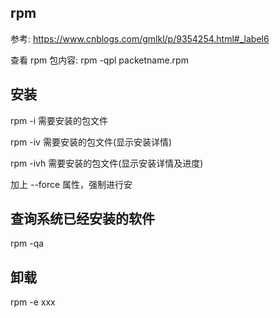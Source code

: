 ## rpm

参考: https://www.cnblogs.com/gmlkl/p/9354254.html#_label6

查看 rpm 包内容: rpm -qpl packetname.rpm

## 安装

rpm -i 需要安装的包文件

rpm -iv 需要安装的包文件(显示安装详情)

rpm -ivh 需要安装的包文件(显示安装详情及进度)

加上 --force 属性，强制进行安

## 查询系统已经安装的软件
rpm -qa

## 卸载

rpm -e xxx
